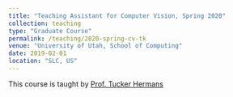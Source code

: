 ```yaml
---
title: "Teaching Assistant for Computer Vision, Spring 2020"
collection: teaching
type: "Graduate Course"
permalink: /teaching/2020-spring-cv-tk
venue: "University of Utah, School of Computing"
date: 2019-02-01
location: "SLC, US"
---
```



This course is taught by [Prof. Tucker Hermans](https://robot-learning.cs.utah.edu/thermans)
